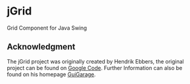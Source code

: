 jGrid
=====

Grid Component for Java Swing 


## Acknowledgment
The jGrid project was originally created by Hendrik Ebbers, the original project can be found on [Google Code](https://code.google.com/p/jgrid/). Further Information can also be found on his homepage [GuiGarage](http://www.guigarage.com/).
